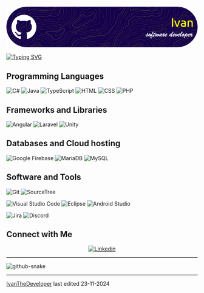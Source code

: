 ![Header](./github-header-image.png)

[![Typing SVG](https://readme-typing-svg.demolab.com/?lines=Hello,+my+name+is+Ivan;Im+a+junior+software+developer;Welcome+to+my+github+profile+:D)](https://git.io/typing-svg)

## Programming Languages

<p>
    <img alt="C#" src="https://custom-icon-badges.demolab.com/badge/C%23-%23239120.svg?logo=cshrp&logoColor=white"></a>
    <img alt="Java" src="https://img.shields.io/badge/Java-%23ED8B00.svg?logo=openjdk&logoColor=white"></a>
    <img alt="TypeScript" src="https://img.shields.io/badge/TypeScript-3178C6?logo=typescript&logoColor=white"></a>
    <img alt="HTML" src="https://img.shields.io/badge/HTML-%23E34F26.svg?logo=html5&logoColor=white"></a>
    <img alt="CSS" src="https://img.shields.io/badge/CSS-1572B6?logo=css3&logoColor=white"></a>
    <img alt="PHP" src="https://img.shields.io/badge/php-%23777BB4.svg?&logo=php&logoColor=white"></a>
</p>

## Frameworks and Libraries
<p>
    <img alt="Angular" src="https://img.shields.io/badge/Angular-%23DD0031.svg?logo=angular&logoColor=white"></a>
    <img alt="Laravel" src="https://img.shields.io/badge/Laravel-%23FF2D20.svg?logo=laravel&logoColor=white"></a>
    <img alt="Unity" src="https://img.shields.io/badge/Unity-%23000000.svg?logo=unity&logoColor=white"></a>
</p>

## Databases and Cloud hosting
<p>
    <img alt="Google Firebase" src="https://img.shields.io/badge/Firebase-039BE5?logo=Firebase&logoColor=white"></a>
    <img alt="MariaDB" src="https://img.shields.io/badge/MariaDB-003545?logo=mariadb&logoColor=white"></a>
    <img alt="MySQL" src="https://img.shields.io/badge/MySQL-4479A1?logo=mysql&logoColor=white"></a>
</p>

## Software and Tools
<p>
  <img alt="Git" src="https://img.shields.io/badge/Git-F05032?logo=git&logoColor=white"></a>
  <img alt="SourceTree" src="https://img.shields.io/badge/Sourcetree-0052CC?logo=sourcetree&logoColor=white"></a>
  
  <img alt="Visual Studio Code" src="https://custom-icon-badges.demolab.com/badge/Visual%20Studio%20Code-0078d7.svg?logo=vsc&logoColor=white"></a>
  <img alt="Eclipse" src="https://img.shields.io/badge/Eclipse-FE7A16.svg?logo=Eclipse&logoColor=white"></a>
  <img alt="Android Studio" src="https://img.shields.io/badge/Android%20Studio-3DDC84?logo=android&logoColor=white"></a>

  <img alt="Jira" src="https://img.shields.io/badge/Jira-0052CC?logo=jira&logoColor=white"></a>
  <img alt="Discord" src="https://img.shields.io/badge/Discord-%235865F2.svg?&logo=discord&logoColor=white"></a>
</p>

## Connect with Me

<p align="center">
   <a href="#"><img alt="Linkedin"  title="My Linkedin" src="https://img.shields.io/badge/LinkedIn-0A66C2?logo=linkedin&logoColor=white"></a>
</p>

------

<picture>
  <source media="(prefers-color-scheme: dark)" srcset="https://raw.githubusercontent.com/IvanTheDeveloper/IvanTheDeveloper/output/github-contribution-grid-snake-dark.svg" />
  <source media="(prefers-color-scheme: light)" srcset="https://raw.githubusercontent.com/IvanTheDeveloper/IvanTheDeveloper/output/github-contribution-grid-snake.svg" />
  <img alt="github-snake" src="https://raw.githubusercontent.com/IvanTheDeveloper/IvanTheDeveloper/output/github-snake.svg" />
</picture>

------
[IvanTheDeveloper](https://github.com/IvanTheDeveloper)
last edited 23-11-2024
